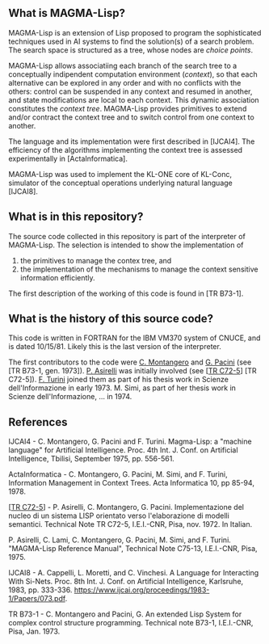 ## What is MAGMA-Lisp?

MAGMA-Lisp is an extension of Lisp proposed to program the sophisticated techniques used in AI systems to find the solution(s) of a search problem. The search space is structured as a tree, whose nodes are _choice points_.

MAGMA-Lisp allows associatiing each branch of the search tree to a conceptually indipendent computation environment (_context_), so that each alternative can be explored in any order and with no conflicts with the others: control can be suspended in any context and resumed in another, and state modifications are local to each context. This dynamic association constitutes the _context tree_. MAGMA-Lisp provides primitives to extend and/or contract the context tree and to switch control from one context to another.

The language and its implementation were first described in \[IJCAI4\]. The efficiency of the algorithms implementing the context tree is assessed experimentally in \[ActaInformatica\].

MAGMA-Lisp was used to implement the KL-ONE core of KL-Conc, simulator of the conceptual operations underlying natural language \[IJCAI8\].

## What is in this repository?

The source code collected in this repository is part of the interpreter of MAGMA-Lisp. The selection is intended to show the implementation of 
1. the primitives to manage the contex tree, and
2. the implementation of the mechanisms to manage the context sensitive information efficiently.

The first description of the working of this code is found in \[TR B73-1\].

## What is the history of this source code?

This code is written in FORTRAN for the IBM VM370 system of CNUCE, and is dated 10/15/81. Likely this is the last version of the interpreter.

The first contributors to the code were [C. Montangero]() and [G. Pacini]() (see [TR B73-1, gen. 1973]). [P. Asirelli]() was initially involved (see [[TR C72-5](#TR_C72-5)] \[TR C72-5\]). [F. Turini]() joined them as part of his thesis work in Scienze dell'Informazione in early 1973. M. Simi, as part of her thesis work in Scienze dell'Informazione, ... in 1974.

## References

IJCAI4 - C. Montangero, G. Pacini and F. Turini. Magma-Lisp: a "machine language" for Artificial Intelligence. Proc. 4th Int. J. Conf. on Artificial Intelligence, Tbilisi, September 1975, pp. 556-561.

ActaInformatica - C. Montangero, G. Pacini, M. Simi, and F. Turini, Information Management in Context Trees. Acta Informatica 10, pp 85-94, 1978.

<a id="TR_C72-5">[[TR C72-5](#TR_C72-5)]</a> - P. Asirelli, C. Montangero, G. Pacini. Implementazione del nucleo di un sistema LISP orientato verso l'elaborazione di modelli semantici. Technical Note TR C72-5, I.E.I.-CNR, Pisa, nov. 1972. In Italian.

P. Asirelli, C. Lami, C. Montangero, G. Pacini, M. Simi, and F. Turini. "MAGMA-Lisp Reference Manual", Technical Note C75-13, I.E.I.-CNR, Pisa, 1975.

IJCAI8 - A. Cappelli, L. Moretti, and C. Vinchesi. A Language for Interacting With Si-Nets. Proc. 8th Int. J. Conf. on Artificial Intelligence, Karlsruhe, 1983, pp. 333-336. https://www.ijcai.org/proceedings/1983-1/Papers/073.pdf.

TR B73-1 - C. Montangero and Pacini, G. An extended Lisp System for complex control structure programming. Technical note B73-1, I.E.I.-CNR, Pisa, Jan. 1973.
